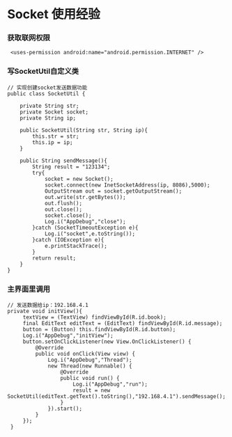 # Socket 使用经验

### 获取联网权限

     <uses-permission android:name="android.permission.INTERNET" />

### 写SocketUtil自定义类

    // 实现创建socket发送数据功能
    public class SocketUtil {

        private String str;
        private Socket socket;
        private String ip;

        public SocketUtil(String str, String ip){
            this.str = str;
            this.ip = ip;
        }

        public String sendMessage(){
            String result = "123134";
            try{
                socket = new Socket();
                socket.connect(new InetSocketAddress(ip, 8086),5000);
                OutputStream out = socket.getOutputStream();
                out.write(str.getBytes());
                out.flush();
                out.close();
                socket.close();
                Log.i("AppDebug","close");
            }catch (SocketTimeoutException e){
                Log.i("socket",e.toString());
            }catch (IOException e){
                e.printStackTrace();
            }
            return result;
        }
    }

### 主界面里调用

    // 发送数据给ip：192.168.4.1
    private void initView(){
         textView = (TextView) findViewById(R.id.book);
         final EditText editText = (EditText) findViewById(R.id.message);
         button = (Button) this.findViewById(R.id.button);
         Log.i("AppDebug","initView");
         button.setOnClickListener(new View.OnClickListener() {
             @Override
             public void onClick(View view) {
                 Log.i("AppDebug","Thread");
                 new Thread(new Runnable() {
                     @Override
                     public void run() {
                         Log.i("AppDebug","run");
                         result = new SocketUtil(editText.getText().toString(),"192.168.4.1").sendMessage();
                     }
                 }).start();
             }
         });
     }

###
